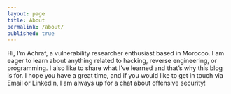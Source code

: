 ```yaml
---
layout: page
title: About
permalink: /about/
published: true
---
```


Hi, I’m Achraf, a vulnerability researcher enthusiast based in Morocco. I am eager to learn about anything related to hacking, reverse engineering, or programming. I also like to share what I’ve learned and that’s why this blog is for. I hope you have a great time, and if you would like to get in touch via Email or LinkedIn, I am always up for a chat about offensive security!
